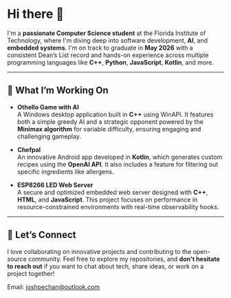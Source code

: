 # Hi there 👋

I'm a **passionate Computer Science student** at the Florida Institute of Technology, where I'm diving deep into software development, **AI**, and **embedded systems**. I'm on track to graduate in **May 2026** with a consistent Dean’s List record and hands-on experience across multiple programming languages like **C++**, **Python**, **JavaScript**, **Kotlin**, and more.

---

## 🚀 What I’m Working On

- **Othello Game with AI**  
  A Windows desktop application built in **C++** using WinAPI. It features both a simple greedy AI and a strategic opponent powered by the **Minimax algorithm** for variable difficulty, ensuring engaging and challenging gameplay.

- **Chefpal**  
  An innovative Android app developed in **Kotlin**, which generates custom recipes using the **OpenAI API**. It also includes a feature for filtering out specific ingredients like allergens.

- **ESP8266 LED Web Server**  
  A secure and optimized embedded web server designed with **C++**, **HTML**, and **JavaScript**. This project focuses on performance in resource-constrained environments with real-time observability hooks.

---

## 🤝 Let’s Connect

I love collaborating on innovative projects and contributing to the open-source community. Feel free to explore my repositories, and **don't hesitate to reach out** if you want to chat about tech, share ideas, or work on a project together!

Email: joshpechan@outlook.com
